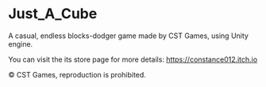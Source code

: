 # Just_A_Cube
A casual, endless blocks-dodger game made by CST Games, using Unity engine.

You can visit the its store page for more details:
https://constance012.itch.io

© CST Games, reproduction is prohibited.
